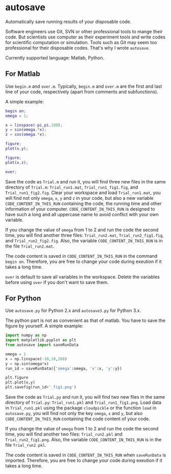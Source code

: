 # autosave
Automatically save running results of your disposable code.

Software engineers use Git, SVN or other professional tools to mange their code. But scientists use computer as their experiment tools and write codes for scientific computation or simulation. Tools such as Git may seem too professional for their disposable codes. That's why I wrote `autosave`.

Currently supported language: Matlab, Python.

## For Matlab

Use `begin.m` and `over.m`. Typically, `begin.m` and `over.m` are the first and last line of your code, respectively (apart from comments and subfunctions).

A simple example:

```matlab
begin on;
omega = 1;

x = linspace(-pi,pi,100);
y = sin(omega.*x);
z = cos(omega.*x);

figure;
plot(x,y);

figure;
plot(x,z);

over;
```

Save the code as `Trial.m` and run it, you will find three new files in the same directory of `Trial.m`: `Trial_run1.mat`, `Trial_run1_fig1.fig`, and `Trial_run1_fig2.fig`. Clear your workspace and load `Trial_run1.mat`, you will find not only `omega`, `x`, `y` and `z` in your code, but also a new variable `CODE_CONTENT_IN_THIS_RUN` containing the code, the running time and other information of your computer. `CODE_CONTENT_IN_THIS_RUN` is designed to have such a long and all uppercase name to avoid conflict with your own variable.

If you change the value of `omega` from 1 to 2 and run the code the second time, you will find another three files: `Trial_run2.mat`, `Trial_run2_fig1.fig`, and `Trial_run2_fig2.fig`. Also, the variable `CODE_CONTENT_IN_THIS_RUN` is in the file `Trial_run2.mat`.

The code content is saved in `CODE_CONTENT_IN_THIS_RUN` in the command `begin on`. Therefore, you are free to change your code during exeution if it takes a long time.

`over` is default to save all variables in the workspace. Delete the variables before using `over` if you don't want to save them.

## For Python

Use `autosave.py` for Python 2.x and `autosave3.py` for Python 3.x.

The python part is not as convenient as that of matlab. You have to save the figure by yourself. A simple example:

```python
import numpy as np
import matplotlib.pyplot as plt
from autosave import saveRunData

omega = 1
x = np.linspace(-10,10,100)
y = np.sin(omega*x)
run_id = saveRunData({'omega':omega, 'x':x, 'y':y})

plt.figure
plt.plot(x,y)
plt.savefig(run_id+'_fig1.png')
```

Save the code as `Trial.py` and run it, you will find two new files in the same directory of `Trial.py`: `Trial_run1.pkl` and `Trial_run1_fig1.png`. Load data in `Trial_run1.pkl` using the package `cloudpickle` or the function `load` in `autosave.py`, you will find not only the key `omega`, `x` and `y`, but also `CODE_CONTENT_IN_THIS_RUN` containing the code content of your code.

If you change the value of `omega` from 1 to 2 and run the code the second time, you will find another two files: `Trial_run2.pkl` and `Trial_run2_fig1.png`. Also, the variable `CODE_CONTENT_IN_THIS_RUN` is in the file `Trial_run2.pkl`.

The code content is saved in `CODE_CONTENT_IN_THIS_RUN` when `saveRunData` is imported. Therefore, you are free to change your code during exeution if it takes a long time.